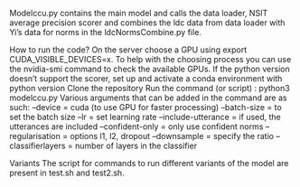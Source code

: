 Modelccu.py contains the main model and calls the data loader, NSIT average precision scorer and combines the ldc data from data loader with Yi’s data for norms in the ldcNormsCombine.py file.

How to run the code?
On the server choose a GPU using export CUDA_VISIBLE_DEVICES=x.
To help with the choosing process you can use the nvidia-smi command to check the available GPUs.
If the python version doesn’t support the scorer, set up and activate a conda environment with python version
Clone the repository
Run the command (or script) : python3 modelccu.py 
Various arguments that can be added in the command are as such:
–device = cuda (to use GPU for faster processing)
–batch-size = to set the batch size
–lr = set learning rate
–include-utterance = if used, the utterances are included
–confident-only = only use confident norms
–regularisation = options l1, l2, dropout
–downsample = specify the ratio
–classifierlayers = number of layers in the classifier


Variants 
The script for commands to run different variants of the model are present in test.sh and test2.sh. 
